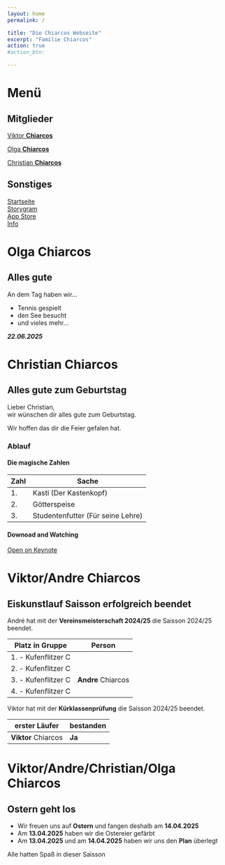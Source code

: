 ```yaml
---
layout: home
permalink: /

title: "Die Chiarcos Webseite"
excerpt: "Familie Chiarcos"
action: true
#action_btn:

---
```

# Menü
## Mitglieder
[Viktor **Chiarcos**](https://viktor-chiarcos.github.io)


[Olga **Chiarcos**](https://viktor-chiarcos.github.io)


[Christian **Chiarcos**](/chiarcos)

## Sonstiges
[Startseite](/)\
[Storygram](/Storygram)\
[App Store](/app-store/)\
[Info](/about)

# Olga Chiarcos
## Alles gute

An dem Tag haben wir...
- Tennis gespielt
- den See besucht
- und vieles mehr...

***22.06.2025***

# Christian Chiarcos
## Alles gute zum Geburtstag

Lieber Christian,\
wir wünschen dir alles gute zum Geburtstag.

Wir hoffen das dir die Feier gefalen hat.


### Ablauf

#### Die magische Zahlen

|Zahl|Sache|
|----|-----|
|1.|Kasti (Der Kastenkopf)|
|2.|Götterspeise|
|3.|Studentenfutter (Für seine Lehre)|

#### Downoad and Watching

[Open on Keynote](https://www.icloud.com/keynote/0467PFvbhFhVQQ8Bzn3jDcxEg#Geburtstag_von_Christian)

# Viktor/Andre Chiarcos
## Eiskunstlauf Saisson erfolgreich beendet
André hat mit der **Vereinsmeisterschaft 2024/25** die Saisson 2024/25 beendet.

|Platz in Gruppe|Person|
|---------------|------|
|1. - Kufenflitzer C||
|2. - Kufenflitzer C||
|3. - Kufenflitzer C|**Andre** Chiarcos|
|4. - Kufenflitzer C||

Viktor hat mit der **Kürklassenprüfung** die Saisson 2024/25 beendet.

|erster Läufer|bestanden|
|-------------|---------|
|**Viktor** Chiarcos | **Ja** |


# Viktor/Andre/Christian/Olga Chiarcos
## Ostern geht los

- Wir freuen uns auf **Ostern** und fangen deshalb am **14.04.2025**
- Am **13.04.2025** haben wir die Ostereier gefärbt
- Am **13.04.2025** und am **14.04.2025** haben wir uns den **Plan** überlegt

Alle hatten Spaß in dieser Saisson
